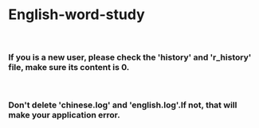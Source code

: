# English-word-study
<br>
<h3>If you is a new user, please check the 'history' and 'r_history' file, make sure its content is 0.</h3>
<br>
<h3>Don't delete 'chinese.log' and 'english.log'.If not, that will make your application error.</h3>
<br>
